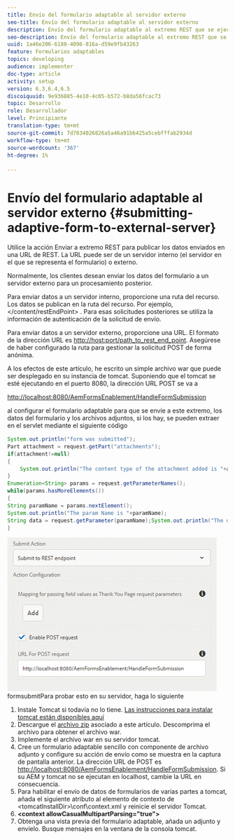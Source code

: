 ```yaml
---
title: Envío del formulario adaptable al servidor externo
seo-title: Envío del formulario adaptable al servidor externo
description: Envío del formulario adaptable al extremo REST que se ejecuta en un servidor externo
seo-description: Envío del formulario adaptable al extremo REST que se ejecuta en un servidor externo
uuid: 1a46e206-6188-4096-816a-d59e9fb43263
feature: Formularios adaptables
topics: developing
audience: implementer
doc-type: article
activity: setup
version: 6.3,6.4,6.5
discoiquuid: 9e936885-4e10-4c05-b572-b8da56fcac73
topic: Desarrollo
role: Desarrollador
level: Principiante
translation-type: tm+mt
source-git-commit: 7d7034026826a5a46a91b6425a5cebfffab2934d
workflow-type: tm+mt
source-wordcount: '367'
ht-degree: 1%

---
```



# Envío del formulario adaptable al servidor externo {#submitting-adaptive-form-to-external-server}

Utilice la acción Enviar a extremo REST para publicar los datos enviados en una URL de REST. La URL puede ser de un servidor interno (el servidor en el que se representa el formulario) o externo.

Normalmente, los clientes desean enviar los datos del formulario a un servidor externo para un procesamiento posterior.

Para enviar datos a un servidor interno, proporcione una ruta del recurso. Los datos se publican en la ruta del recurso. Por ejemplo, &lt;/content/restEndPoint> . Para esas solicitudes posteriores se utiliza la información de autenticación de la solicitud de envío.

Para enviar datos a un servidor externo, proporcione una URL. El formato de la dirección URL es <http://host:port/path_to_rest_end_point>. Asegúrese de haber configurado la ruta para gestionar la solicitud POST de forma anónima.

A los efectos de este artículo, he escrito un simple archivo war que puede ser desplegado en su instancia de tomcat. Suponiendo que el tomcat se esté ejecutando en el puerto 8080, la dirección URL POST se va a

<http://localhost:8080/AemFormsEnablement/HandleFormSubmission>

al configurar el formulario adaptable para que se envíe a este extremo, los datos del formulario y los archivos adjuntos, si los hay, se pueden extraer en el servlet mediante el siguiente código

```java
System.out.println("form was submitted");
Part attachment = request.getPart("attachments");
if(attachment!=null)
{
    System.out.println("The content type of the attachment added is "+attachment.getContentType());
}
Enumeration<String> params = request.getParameterNames();
while(params.hasMoreElements())
{
String paramName = params.nextElement();
System.out.println("The param Name is "+paramName);
String data = request.getParameter(paramName);System.out.println("The data  is "+data);
}
```

![](assets/formsubmission.gif)
formsubmitPara probar esto en su servidor, haga lo siguiente

1. Instale Tomcat si todavía no lo tiene. [Las instrucciones para instalar tomcat están disponibles aquí](https://helpx.adobe.com/experience-manager/kt/forms/using/preparing-datasource-for-form-data-model-tutorial-use.html)
1. Descargue el [archivo zip](assets/aemformsenablement.zip) asociado a este artículo. Descomprima el archivo para obtener el archivo war.
1. Implemente el archivo war en su servidor tomcat.
1. Cree un formulario adaptable sencillo con componente de archivo adjunto y configure su acción de envío como se muestra en la captura de pantalla anterior. La dirección URL de POST es <http://localhost:8080/AemFormsEnablement/HandleFormSubmission>. Si su AEM y tomcat no se ejecutan en localhost, cambie la URL en consecuencia.
1. Para habilitar el envío de datos de formularios de varias partes a tomcat, añada el siguiente atributo al elemento de contexto de &lt;tomcatInstallDir>\conf\context.xml y reinicie el servidor Tomcat.
1. **&lt;context allowCasualMultipartParsing=&quot;true&quot;>**
1. Obtenga una vista previa del formulario adaptable, añada un adjunto y envíelo. Busque mensajes en la ventana de la consola tomcat.

